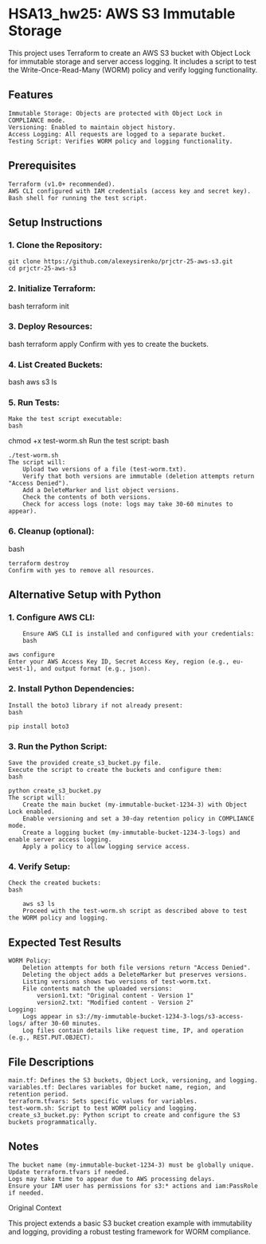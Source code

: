 # HSA13_hw25: AWS S3 Immutable Storage

This project uses Terraform to create an AWS S3 bucket with Object Lock for immutable storage and server access logging. It includes a script to test the Write-Once-Read-Many (WORM) policy and verify logging functionality.

## Features

    Immutable Storage: Objects are protected with Object Lock in COMPLIANCE mode.
    Versioning: Enabled to maintain object history.
    Access Logging: All requests are logged to a separate bucket.
    Testing Script: Verifies WORM policy and logging functionality.

## Prerequisites

    Terraform (v1.0+ recommended).
    AWS CLI configured with IAM credentials (access key and secret key).
    Bash shell for running the test script.

## Setup Instructions

### 1. Clone the Repository:
    
```
git clone https://github.com/alexeysirenko/prjctr-25-aws-s3.git
cd prjctr-25-aws-s3
```
### 2. Initialize Terraform:
bash
terraform init
### 3. Deploy Resources:
bash
terraform apply
Confirm with yes to create the buckets.
### 4. List Created Buckets:
bash
aws s3 ls
### 5. Run Tests:

    Make the test script executable:
    bash

chmod +x test-worm.sh
Run the test script:
bash

    ./test-worm.sh
    The script will:
        Upload two versions of a file (test-worm.txt).
        Verify that both versions are immutable (deletion attempts return "Access Denied").
        Add a DeleteMarker and list object versions.
        Check the contents of both versions.
        Check for access logs (note: logs may take 30-60 minutes to appear).

### 6. Cleanup (optional):
bash

    terraform destroy
    Confirm with yes to remove all resources.

## Alternative Setup with Python

### 1. Configure AWS CLI:
        Ensure AWS CLI is installed and configured with your credentials:
        bash

    aws configure
    Enter your AWS Access Key ID, Secret Access Key, region (e.g., eu-west-1), and output format (e.g., json).

### 2. Install Python Dependencies:

    Install the boto3 library if not already present:
    bash

    pip install boto3

### 3. Run the Python Script:

    Save the provided create_s3_bucket.py file.
    Execute the script to create the buckets and configure them:
    bash

    python create_s3_bucket.py
    The script will:
        Create the main bucket (my-immutable-bucket-1234-3) with Object Lock enabled.
        Enable versioning and set a 30-day retention policy in COMPLIANCE mode.
        Create a logging bucket (my-immutable-bucket-1234-3-logs) and enable server access logging.
        Apply a policy to allow logging service access.

### 4. Verify Setup:

    Check the created buckets:
    bash

        aws s3 ls
        Proceed with the test-worm.sh script as described above to test the WORM policy and logging.

## Expected Test Results

    WORM Policy:
        Deletion attempts for both file versions return "Access Denied".
        Deleting the object adds a DeleteMarker but preserves versions.
        Listing versions shows two versions of test-worm.txt.
        File contents match the uploaded versions:
            version1.txt: "Original content - Version 1"
            version2.txt: "Modified content - Version 2"
    Logging:
        Logs appear in s3://my-immutable-bucket-1234-3-logs/s3-access-logs/ after 30-60 minutes.
        Log files contain details like request time, IP, and operation (e.g., REST.PUT.OBJECT).

## File Descriptions

    main.tf: Defines the S3 buckets, Object Lock, versioning, and logging.
    variables.tf: Declares variables for bucket name, region, and retention period.
    terraform.tfvars: Sets specific values for variables.
    test-worm.sh: Script to test WORM policy and logging.
    create_s3_bucket.py: Python script to create and configure the S3 buckets programmatically.

## Notes

    The bucket name (my-immutable-bucket-1234-3) must be globally unique. Update terraform.tfvars if needed.
    Logs may take time to appear due to AWS processing delays.
    Ensure your IAM user has permissions for s3:* actions and iam:PassRole if needed.

Original Context

This project extends a basic S3 bucket creation example with immutability and logging, providing a robust testing framework for WORM compliance.
